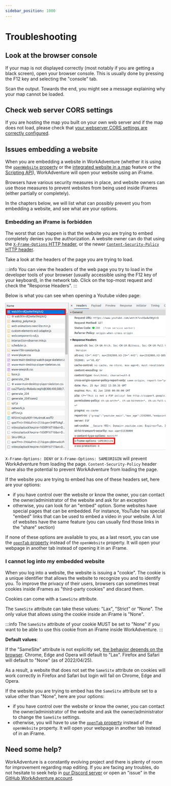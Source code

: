 ```yaml
---
sidebar_position: 1000
---
```

# Troubleshooting

## Look at the browser console

If your map is not displayed correctly (most notably if you are getting a black screen), open your browser console.
This is usually done by pressing the F12 key and selecting the "console" tab.

Scan the output. Towards the end, you might see a message explaining why your map cannot be loaded.

## Check web server CORS settings

If you are hosting the map you built on your own web server and if the map does not load, please check that
[your webserver CORS settings are correctly configured](hosting.md).

## Issues embedding a website

When you are embedding a website in WorkAdventure (whether it is using the [`openWebsite` property](opening-a-website.md) or
the [integrated website in a map](website-in-map.md) feature or the [Scripting API](/developer/map-scripting/)), WorkAdventure
will open your website using an iFrame.

Browsers have various security measures in place, and website owners can use those measures to prevent websites from
being used inside iFrames (either partially or completely).

In the chapters below, we will list what can possibly prevent you from embedding a website, and see what are your options.

### Embedding an iFrame is forbidden

The worst that can happen is that the website you are trying to embed completely denies you the authorization.
A website owner can do that using the [`X-Frame-Options` HTTP header](https://developer.mozilla.org/en-US/docs/Web/HTTP/Headers/X-Frame-Options),
or the newer [`Content-Security-Policy` HTTP header](https://developer.mozilla.org/en-US/docs/Web/HTTP/Headers/Content-Security-Policy).

Take a look at the headers of the page you are trying to load.

:::info
You can view the headers of the web page you try to load in the developer tools of your browser (usually accessible using the F12 key
of your keyboard), in the network tab. Click on the top-most request and check the "Response Headers".
:::

Below is what you can see when opening a Youtube video page:

![](../images/x-frame-options.png)

`X-Frame-Options: DENY` or `X-Frame-Options: SAMEORIGIN` will prevent WorkAdventure from loading the page.
`Content-Security-Policy` header have also the potential to prevent WorkAdventure from loading the page.

If the website you are trying to embed has one of these headers set, here are your options:

- if you have control over the website or know the owner, you can contact the owner/administrator of the website and ask for an exception
- otherwise, you can look for an "embed" option. Some websites have special pages that can be embedded. For instance,
  YouTube has special "embed" links that can be used to embed a video in your website. A lot of websites have the same feature (you
  can usually find those links in the "share" section)

If none of these options are available to you, as a last resort, you can use the [`openTab` property](opening-a-website.md) instead of the `openWebsite` property.
It will open your webpage in another tab instead of opening it in an iFrame.

### I cannot log into my embedded website

When you log into a website, the website is issuing a "cookie". The cookie is a unique identifier that allows the website
to recognize you and to identify you. To improve the privacy of their users, browsers can sometimes treat cookies
inside iFrames as "third-party cookies" and discard them.

Cookies can come with a `SameSite` attribute.

The `SameSite` attribute can take these values: "Lax", "Strict" or "None". The only value that allows using the
cookie inside an iFrame is "None".

:::info
The `SameSite` attribute of your cookie MUST be set to "None" if you want to be able to use this cookie from an iFrame inside WorkAdventure.
:::

**Default values**:

If the "SameSite" attribute is not explicitly set, [the behavior depends on the browser](https://developer.mozilla.org/en-US/docs/Web/HTTP/Headers/Set-Cookie/SameSite#browser_compatibility).
Chrome, Edge and Opera will default to "Lax".
Firefox and Safari will default to "None" (as of 2022/04/25).

As a result, a website that does not set the `SameSite` attribute on cookies will work correctly in Firefox and Safari but
login will fail on Chrome, Edge and Opera.

If the website you are trying to embed has the `SameSite` attribute set to a value other than "None", here are your options:

- if you have control over the website or know the owner, you can contact the owner/administrator of the website and ask
  the owner/administrator to change the `SameSite` settings.
- otherwise, you will have to use the [`openTab` property](opening-a-website.md) instead of the `openWebsite` property.
  It will open your webpage in another tab instead of in an iFrame.

## Need some help?

WorkAdventure is a constantly evolving project and there is plenty of room for improvement regarding map editing.
If you are facing any troubles, do not hesitate to seek help in [our Discord server](https://discord.gg/G6Xh9ZM9aR) or open an "issue" in the [GitHub WorkAdventure account](https://github.com/thecodingmachine/workadventure/issues).

